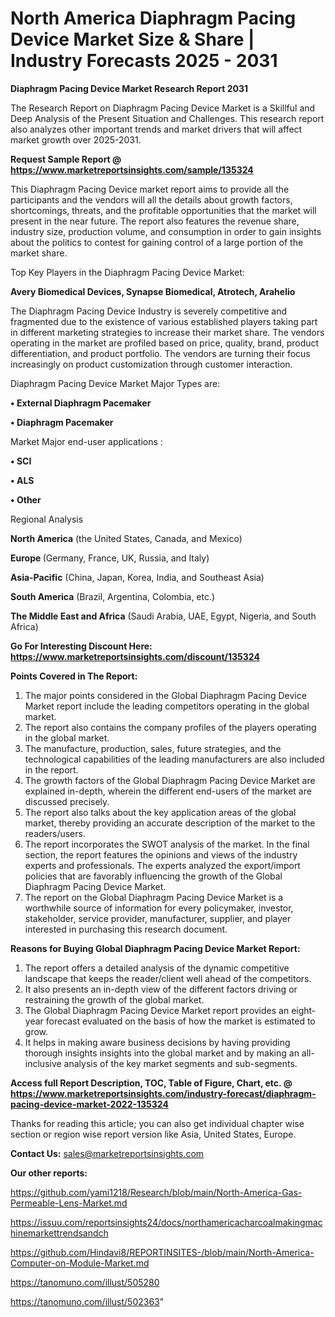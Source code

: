  # North America Diaphragm Pacing Device Market Size & Share | Industry Forecasts 2025 - 2031

<strong>Diaphragm Pacing Device Market Research Report 2031</strong>

The Research Report on Diaphragm Pacing Device Market is a Skillful and Deep Analysis of the Present Situation and Challenges. This research report also analyzes other important trends and market drivers that will affect market growth over 2025-2031.

<strong>Request Sample Report @ <a href=https://www.marketreportsinsights.com/sample/135324>https://www.marketreportsinsights.com/sample/135324</a></strong>

This Diaphragm Pacing Device market report aims to provide all the participants and the vendors will all the details about growth factors, shortcomings, threats, and the profitable opportunities that the market will present in the near future. The report also features the revenue share, industry size, production volume, and consumption in order to gain insights about the politics to contest for gaining control of a large portion of the market share.

Top Key Players in the Diaphragm Pacing Device Market:

<strong>Avery Biomedical Devices, Synapse Biomedical, Atrotech, Arahelio</strong>

The Diaphragm Pacing Device Industry is severely competitive and fragmented due to the existence of various established players taking part in different marketing strategies to increase their market share. The vendors operating in the market are profiled based on price, quality, brand, product differentiation, and product portfolio. The vendors are turning their focus increasingly on product customization through customer interaction.

Diaphragm Pacing Device Market Major Types are:

<strong>• External Diaphragm Pacemaker

• Diaphragm Pacemaker</strong>

Market Major end-user applications :

<strong>• SCI

• ALS

• Other</strong>

Regional Analysis

</u><strong><b>North America</b></strong> (the United States, Canada, and Mexico)

<strong><b>Europe </b></strong>(Germany, France, UK, Russia, and Italy)

<strong><b>Asia-Pacific</b></strong> (China, Japan, Korea, India, and Southeast Asia)

<strong><b>South America</b></strong> (Brazil, Argentina, Colombia, etc.)

<strong><b>The Middle East and Africa</b></strong> (Saudi Arabia, UAE, Egypt, Nigeria, and South Africa)

<strong>Go For Interesting Discount Here: <a href=https://www.marketreportsinsights.com/discount/135324>https://www.marketreportsinsights.com/discount/135324</a></strong>

<strong>Points Covered in The Report:</strong>
<ol>
  <li>The major points considered in the Global Diaphragm Pacing Device Market report include the leading competitors operating in the global market.</li>
  <li>The report also contains the company profiles of the players operating in the global market.</li>
  <li>The manufacture, production, sales, future strategies, and the technological capabilities of the leading manufacturers are also included in the report.</li>
  <li>The growth factors of the Global Diaphragm Pacing Device Market are explained in-depth, wherein the different end-users of the market are discussed precisely.</li>
  <li>The report also talks about the key application areas of the global market, thereby providing an accurate description of the market to the readers/users.</li>
  <li>The report incorporates the SWOT analysis of the market. In the final section, the report features the opinions and views of the industry experts and professionals. The experts analyzed the export/import policies that are favorably influencing the growth of the Global Diaphragm Pacing Device Market.</li>
  <li>The report on the Global Diaphragm Pacing Device Market is a worthwhile source of information for every policymaker, investor, stakeholder, service provider, manufacturer, supplier, and player interested in purchasing this research document.</li>
</ol>
<strong>Reasons for Buying Global Diaphragm Pacing Device Market Report:</strong>

<ol>
  <li>The report offers a detailed analysis of the dynamic competitive landscape that keeps the reader/client well ahead of the competitors.</li>
  <li>It also presents an in-depth view of the different factors driving or restraining the growth of the global market.</li>
  <li>The Global Diaphragm Pacing Device Market report provides an eight-year forecast evaluated on the basis of how the market is estimated to grow.</li>
  <li>It helps in making aware business decisions by having providing thorough insights insights into the global market and by making an all-inclusive analysis of the key market segments and sub-segments.</li>
</ol>
<strong>Access full Report Description, TOC, Table of Figure, Chart, etc. @ <a href=https://www.marketreportsinsights.com/industry-forecast/diaphragm-pacing-device-market-2022-135324>https://www.marketreportsinsights.com/industry-forecast/diaphragm-pacing-device-market-2022-135324</a></strong>


Thanks for reading this article; you can also get individual chapter wise section or region wise report version like Asia, United States, Europe.

<strong>Contact Us:</strong>
sales@marketreportsinsights.com

<strong>Our other reports:</strong>

<a href=https://github.com/yami1218/Research/blob/main/North-America-Gas-Permeable-Lens-Market.md>https://github.com/yami1218/Research/blob/main/North-America-Gas-Permeable-Lens-Market.md</a>

<a href=https://issuu.com/reportsinsights24/docs/northamericacharcoalmakingmachinemarkettrendsandch>https://issuu.com/reportsinsights24/docs/northamericacharcoalmakingmachinemarkettrendsandch</a>

<a href=https://github.com/Hindavi8/REPORTINSITES-/blob/main/North-America-Computer-on-Module-Market.md>https://github.com/Hindavi8/REPORTINSITES-/blob/main/North-America-Computer-on-Module-Market.md</a>

<a href=https://tanomuno.com/illust/505280>https://tanomuno.com/illust/505280</a>

<a href=https://tanomuno.com/illust/502363>https://tanomuno.com/illust/502363</a>"
